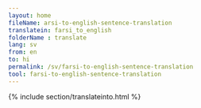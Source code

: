 ```yaml
---
layout: home
fileName: arsi-to-english-sentence-translation
translatein: farsi_to_english
folderName : translate
lang: sv
from: en
to: hi
permalink: /sv/farsi-to-english-sentence-translation
tool: farsi-to-english-sentence-translation
---
```

{% include section/translateinto.html %}